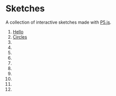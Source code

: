 # Sketches
A collection of interactive sketches made with [P5.js](https://p5js.org/).

1. [Hello](https://logikblok.github.io/sketches/hello/)
2. [Circles](https://logikblok.github.io/sketches/circles/)
3.
4.
5.
6.
7.
8.
9.
10.
11.
12.

